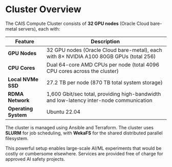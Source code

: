 # Cluster Overview

The CAIS Compute Cluster consists of **32 GPU nodes** (Oracle Cloud bare-metal servers), each with:

| Feature                 | Description                                                                             |
| ----------------------- | --------------------------------------------------------------------------------------- |
| **GPU Nodes**           | 32 GPU nodes (Oracle Cloud bare-metal), each with 8× NVIDIA A100 80GB GPUs (total 256)  |
| **CPU Cores**           | Dual 64-core AMD CPUs per node (total 4096 CPU cores across the cluster)                |
| **Local NVMe SSD**      | 27.2 TB per node (870 TB total system storage)                                          |
| **RDMA Network**        | 1,600 Gbit/sec total, providing high-bandwidth and low-latency inter-node communication |
| **Operating System**    | Ubuntu 22.04                                                                            |

The cluster is managed using Ansible and Terraform. The cluster uses **SLURM** for job scheduling, with **WekaFS** for the shared distributed parallel filesystem.

This powerful setup enables large-scale AI/ML experiments that would be costly or cumbersome elsewhere. Services are provided free of charge for approved AI safety projects.